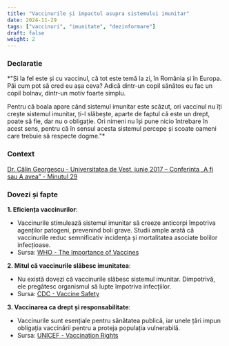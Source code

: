 ```yaml
---
title: "Vaccinurile și impactul asupra sistemului imunitar"
date: 2024-11-29
tags: ["vaccinuri", "imunitate", "dezinformare"]
draft: false
weight: 2
---
```


### Declaratie  

*"Și la fel este și cu vaccinul, că tot este temă la zi, în România și în Europa. Păi cum pot să cred eu așa ceva? Adică <span class="emphasis">dintr-un copil sănătos eu fac un copil bolnav</span>, dintr-un motiv foarte simplu.  

Pentru că boala apare când <span class="emphasis">sistemul imunitar este scăzut</span>, ori vaccinul nu îți crește sistemul imunitar, <span class="emphasis">ți-l slăbește</span>, aparte de faptul că este un drept, poate să fie, dar nu o obligație. Ori nimeni nu își pune nicio întrebare în acest sens, pentru că în sensul acesta sistemul percepe și scoate oameni care trebuie să respecte dogme."*  

### Context  
[Dr. Călin Georgescu - Universitatea de Vest, iunie 2017 – Conferinta „A fi sau A avea” - Minutul 29](https://youtu.be/zlo5oq8XMT8?feature=shared)

### Dovezi și fapte  
<!--more-->

**1. Eficiența vaccinurilor**:  
- Vaccinurile stimulează sistemul imunitar să creeze <span class="emphasis">anticorpi împotriva agenților patogeni</span>, prevenind boli grave. Studii ample arată că vaccinurile reduc semnificativ incidența și mortalitatea asociate bolilor infecțioase.  
- Sursa: [WHO - The Importance of Vaccines](https://www.who.int/)  

**2. Mitul că vaccinurile slăbesc imunitatea**:  
- Nu există dovezi că vaccinurile <span class="emphasis">slăbesc sistemul imunitar</span>. Dimpotrivă, ele <span class="emphasis">pregătesc organismul să lupte împotriva infecțiilor</span>.  
- Sursa: [CDC - Vaccine Safety](https://www.cdc.gov/)  

**3. Vaccinarea ca drept și responsabilitate**:  
- Vaccinurile sunt esențiale pentru <span class="emphasis">sănătatea publică</span>, iar unele țări impun obligația vaccinării pentru a proteja populația vulnerabilă.  
- Sursa: [UNICEF - Vaccination Rights](https://www.unicef.org/)  

